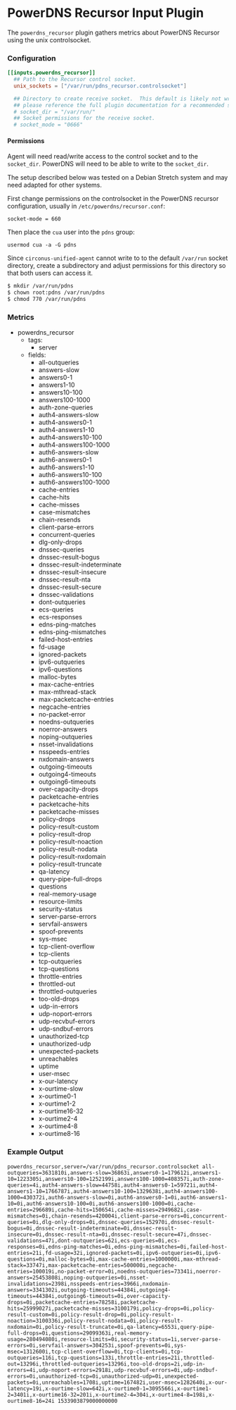 # PowerDNS Recursor Input Plugin

The `powerdns_recursor` plugin gathers metrics about PowerDNS Recursor using
the unix controlsocket.

### Configuration

```toml
[[inputs.powerdns_recursor]]
  ## Path to the Recursor control socket.
  unix_sockets = ["/var/run/pdns_recursor.controlsocket"]

  ## Directory to create receive socket.  This default is likely not writable,
  ## please reference the full plugin documentation for a recommended setup.
  # socket_dir = "/var/run/"
  ## Socket permissions for the receive socket.
  # socket_mode = "0666"
```

#### Permissions

Agent will need read/write access to the control socket and to the
`socket_dir`.  PowerDNS will need to be able to write to the `socket_dir`.

The setup described below was tested on a Debian Stretch system and may need
adapted for other systems.

First change permissions on the controlsocket in the PowerDNS recursor
configuration, usually in `/etc/powerdns/recursor.conf`:
```
socket-mode = 660
```

Then place the `cua` user into the `pdns` group:
```
usermod cua -a -G pdns
```

Since `circonus-unified-agent` cannot write to to the default `/var/run` socket directory,
create a subdirectory and adjust permissions for this directory so that both
users can access it.
```sh
$ mkdir /var/run/pdns
$ chown root:pdns /var/run/pdns
$ chmod 770 /var/run/pdns
```

### Metrics

- powerdns_recursor
  - tags:
    - server
  - fields:
    - all-outqueries
    - answers-slow
    - answers0-1
    - answers1-10
    - answers10-100
    - answers100-1000
    - auth-zone-queries
    - auth4-answers-slow
    - auth4-answers0-1
    - auth4-answers1-10
    - auth4-answers10-100
    - auth4-answers100-1000
    - auth6-answers-slow
    - auth6-answers0-1
    - auth6-answers1-10
    - auth6-answers10-100
    - auth6-answers100-1000
    - cache-entries
    - cache-hits
    - cache-misses
    - case-mismatches
    - chain-resends
    - client-parse-errors
    - concurrent-queries
    - dlg-only-drops
    - dnssec-queries
    - dnssec-result-bogus
    - dnssec-result-indeterminate
    - dnssec-result-insecure
    - dnssec-result-nta
    - dnssec-result-secure
    - dnssec-validations
    - dont-outqueries
    - ecs-queries
    - ecs-responses
    - edns-ping-matches
    - edns-ping-mismatches
    - failed-host-entries
    - fd-usage
    - ignored-packets
    - ipv6-outqueries
    - ipv6-questions
    - malloc-bytes
    - max-cache-entries
    - max-mthread-stack
    - max-packetcache-entries
    - negcache-entries
    - no-packet-error
    - noedns-outqueries
    - noerror-answers
    - noping-outqueries
    - nsset-invalidations
    - nsspeeds-entries
    - nxdomain-answers
    - outgoing-timeouts
    - outgoing4-timeouts
    - outgoing6-timeouts
    - over-capacity-drops
    - packetcache-entries
    - packetcache-hits
    - packetcache-misses
    - policy-drops
    - policy-result-custom
    - policy-result-drop
    - policy-result-noaction
    - policy-result-nodata
    - policy-result-nxdomain
    - policy-result-truncate
    - qa-latency
    - query-pipe-full-drops
    - questions
    - real-memory-usage
    - resource-limits
    - security-status
    - server-parse-errors
    - servfail-answers
    - spoof-prevents
    - sys-msec
    - tcp-client-overflow
    - tcp-clients
    - tcp-outqueries
    - tcp-questions
    - throttle-entries
    - throttled-out
    - throttled-outqueries
    - too-old-drops
    - udp-in-errors
    - udp-noport-errors
    - udp-recvbuf-errors
    - udp-sndbuf-errors
    - unauthorized-tcp
    - unauthorized-udp
    - unexpected-packets
    - unreachables
    - uptime
    - user-msec
    - x-our-latency
    - x-ourtime-slow
    - x-ourtime0-1
    - x-ourtime1-2
    - x-ourtime16-32
    - x-ourtime2-4
    - x-ourtime4-8
    - x-ourtime8-16

### Example Output

```
powerdns_recursor,server=/var/run/pdns_recursor.controlsocket all-outqueries=3631810i,answers-slow=36863i,answers0-1=179612i,answers1-10=1223305i,answers10-100=1252199i,answers100-1000=408357i,auth-zone-queries=4i,auth4-answers-slow=44758i,auth4-answers0-1=59721i,auth4-answers1-10=1766787i,auth4-answers10-100=1329638i,auth4-answers100-1000=430372i,auth6-answers-slow=0i,auth6-answers0-1=0i,auth6-answers1-10=0i,auth6-answers10-100=0i,auth6-answers100-1000=0i,cache-entries=296689i,cache-hits=150654i,cache-misses=2949682i,case-mismatches=0i,chain-resends=420004i,client-parse-errors=0i,concurrent-queries=0i,dlg-only-drops=0i,dnssec-queries=152970i,dnssec-result-bogus=0i,dnssec-result-indeterminate=0i,dnssec-result-insecure=0i,dnssec-result-nta=0i,dnssec-result-secure=47i,dnssec-validations=47i,dont-outqueries=62i,ecs-queries=0i,ecs-responses=0i,edns-ping-matches=0i,edns-ping-mismatches=0i,failed-host-entries=21i,fd-usage=32i,ignored-packets=0i,ipv6-outqueries=0i,ipv6-questions=0i,malloc-bytes=0i,max-cache-entries=1000000i,max-mthread-stack=33747i,max-packetcache-entries=500000i,negcache-entries=100019i,no-packet-error=0i,noedns-outqueries=73341i,noerror-answers=25453808i,noping-outqueries=0i,nsset-invalidations=2398i,nsspeeds-entries=3966i,nxdomain-answers=3341302i,outgoing-timeouts=44384i,outgoing4-timeouts=44384i,outgoing6-timeouts=0i,over-capacity-drops=0i,packetcache-entries=78258i,packetcache-hits=25999027i,packetcache-misses=3100179i,policy-drops=0i,policy-result-custom=0i,policy-result-drop=0i,policy-result-noaction=3100336i,policy-result-nodata=0i,policy-result-nxdomain=0i,policy-result-truncate=0i,qa-latency=6553i,query-pipe-full-drops=0i,questions=29099363i,real-memory-usage=280494080i,resource-limits=0i,security-status=1i,server-parse-errors=0i,servfail-answers=304253i,spoof-prevents=0i,sys-msec=1312600i,tcp-client-overflow=0i,tcp-clients=0i,tcp-outqueries=116i,tcp-questions=133i,throttle-entries=21i,throttled-out=13296i,throttled-outqueries=13296i,too-old-drops=2i,udp-in-errors=4i,udp-noport-errors=2918i,udp-recvbuf-errors=0i,udp-sndbuf-errors=0i,unauthorized-tcp=0i,unauthorized-udp=0i,unexpected-packets=0i,unreachables=1708i,uptime=167482i,user-msec=1282640i,x-our-latency=19i,x-ourtime-slow=642i,x-ourtime0-1=3095566i,x-ourtime1-2=3401i,x-ourtime16-32=201i,x-ourtime2-4=304i,x-ourtime4-8=198i,x-ourtime8-16=24i 1533903879000000000
```
